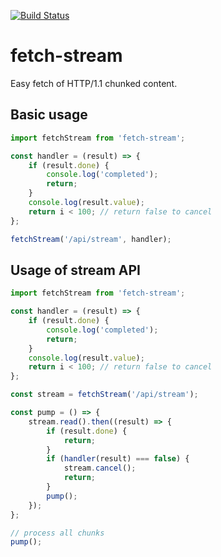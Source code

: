 [![Build Status](https://travis-ci.org/sergeyt/fetch-stream.svg)](https://travis-ci.org/sergeyt/fetch-stream)

# fetch-stream

Easy fetch of HTTP/1.1 chunked content.

## Basic usage

```js
import fetchStream from 'fetch-stream';

const handler = (result) => {
	if (result.done) {
		console.log('completed');
		return;
	}
	console.log(result.value);
	return i < 100; // return false to cancel
};

fetchStream('/api/stream', handler);
```

## Usage of stream API

```js
import fetchStream from 'fetch-stream';

const handler = (result) => {
	if (result.done) {
		console.log('completed');
		return;
	}
	console.log(result.value);
	return i < 100; // return false to cancel
};

const stream = fetchStream('/api/stream');

const pump = () => {
	stream.read().then((result) => {
		if (result.done) {
			return;
		}
		if (handler(result) === false) {
			stream.cancel();
			return;
		}
		pump();
	});
};

// process all chunks
pump();
```
